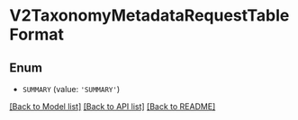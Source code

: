 # V2TaxonomyMetadataRequestTableFormat


## Enum

* `SUMMARY` (value: `'SUMMARY'`)

[[Back to Model list]](../README.md#documentation-for-models) [[Back to API list]](../README.md#documentation-for-api-endpoints) [[Back to README]](../README.md)


